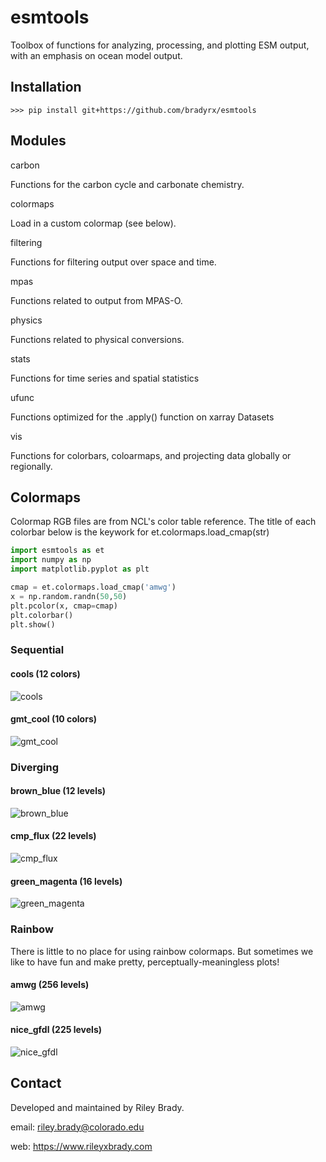 # esmtools

Toolbox of functions for analyzing, processing, and plotting ESM output, with an emphasis on ocean model output. 

## Installation
```shell
>>> pip install git+https://github.com/bradyrx/esmtools
```

## Modules

carbon

Functions for the carbon cycle and carbonate chemistry.

colormaps

Load in a custom colormap (see below).

filtering

Functions for filtering output over space and time.

mpas

Functions related to output from MPAS-O.

physics

Functions related to physical conversions.

stats

Functions for time series and spatial statistics

ufunc

Functions optimized for the .apply() function on xarray Datasets

vis

Functions for colorbars, coloarmaps, and projecting data globally or regionally.

## Colormaps

Colormap RGB files are from NCL's color table reference. The title of each colorbar below is the keywork for et.colormaps.load_cmap(str)

```python
import esmtools as et
import numpy as np
import matplotlib.pyplot as plt

cmap = et.colormaps.load_cmap('amwg')
x = np.random.randn(50,50)
plt.pcolor(x, cmap=cmap)
plt.colorbar()
plt.show()
```

### Sequential

#### cools (12 colors)
![cools](https://www.ncl.ucar.edu/Document/Graphics/ColorTables/Images/precip_11lev_labelbar.500.png "cools")

#### gmt_cool (10 colors)
![gmt_cool](https://www.ncl.ucar.edu/Document/Graphics/ColorTables/Images/GMT_cool_labelbar.500.png "gmt_cool")

### Diverging

#### brown_blue (12 levels)
![brown_blue](https://www.ncl.ucar.edu/Document/Graphics/ColorTables/Images/BrownBlue12_labelbar.500.png "brown_blue")

#### cmp_flux (22 levels)
![cmp_flux](https://www.ncl.ucar.edu/Document/Graphics/ColorTables/Images/cmp_flux_labelbar.500.png "cmp_flux")

#### green_magenta (16 levels)
![green_magenta](https://www.ncl.ucar.edu/Document/Graphics/ColorTables/Images/GreenMagenta16_labelbar.500.png "green_magenta")

### Rainbow
There is little to no place for using rainbow colormaps. But sometimes we like to have fun and make pretty, perceptually-meaningless plots!

#### amwg (256 levels)
![amwg](https://www.ncl.ucar.edu/Document/Graphics/ColorTables/Images/amwg256_labelbar.500.png "amwg")

#### nice_gfdl (225 levels)
![nice_gfdl](https://www.ncl.ucar.edu/Document/Graphics/ColorTables/Images/nice_gfdl_labelbar.500.png "nice_gfdl")

## Contact
Developed and maintained by Riley Brady.

email: riley.brady@colorado.edu

web: https://www.rileyxbrady.com
